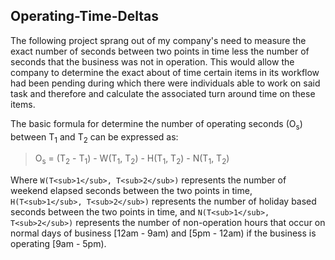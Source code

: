 ## Operating-Time-Deltas

The following project sprang out of my company's need to measure the exact number of seconds between two points in time less the number of seconds that the business was not in operation. This would allow the company to determine the exact about of time certain items in its workflow had been pending during which there were individuals able to work on said task and therefore and calculate the associated turn around time on these items.

The basic formula for determine the number of operating seconds (O<sub>s</sub>) between T<sub>1</sub> and T<sub>2</sub> can be expressed as:

> O<sub>s</sub> = (T<sub>2</sub> - T<sub>1</sub>) - W(T<sub>1</sub>, T<sub>2</sub>) - H(T<sub>1</sub>, T<sub>2</sub>) - N(T<sub>1</sub>, T<sub>2</sub>)

Where `W(T<sub>1</sub>, T<sub>2</sub>)` represents the number of weekend elapsed seconds between the two points in time, `H(T<sub>1</sub>, T<sub>2</sub>)` represents the number of holiday based seconds between the two points in time, and `N(T<sub>1</sub>, T<sub>2</sub>)` represents the number of non-operation hours that occur on normal days of business [12am - 9am) and [5pm - 12am) if the business is operating [9am - 5pm).